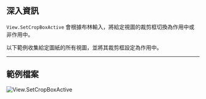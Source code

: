 ## 深入資訊
`View.SetCropBoxActive` 會根據布林輸入，將給定視圖的裁剪框切換為作用中或非作用中。

以下範例收集給定圖紙的所有視圖，並將其裁剪框設定為作用中。
___
## 範例檔案

![View.SetCropBoxActive](./Revit.Elements.Views.View.SetCropBoxActive_img.jpg)
